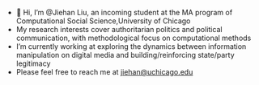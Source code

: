 - 👋 Hi, I’m @Jiehan Liu, an incoming student at the MA program of Computational Social Science,University of Chicago 
- My research interests cover authoritarian politics and political communication, with methodological focus on computational methods
- I’m currently working at exploring the dynamics between information manipulation on digital media and building/reinforcing state/party legitimacy
- Please feel free to reach me at jiehan@uchicago.edu

<!---
jiehanL/jiehanL is a ✨ special ✨ repository because its `README.md` (this file) appears on your GitHub profile.
You can click the Preview link to take a look at your changes.
--->
